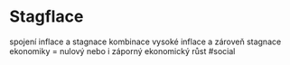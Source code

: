 # Stagflace
spojení inflace a stagnace
kombinace vysoké inflace a zároveň stagnace ekonomiky = nulový nebo i záporný ekonomický růst
#social 